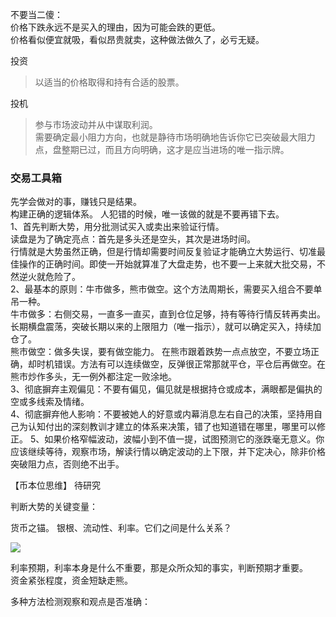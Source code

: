 

不要当二傻：  
价格下跌永远不是买入的理由，因为可能会跌的更低。  
价格看似便宜就吸，看似昂贵就卖，这种做法做久了，必亏无疑。  

投资
> 以适当的价格取得和持有合适的股票。

投机
> 参与市场波动并从中谋取利润。  
> 需要确定最小阻力方向，也就是静待市场明确地告诉你它已突破最大阻力点，盘整期已过，而且方向明确，这才是应当进场的唯一指示牌。

### 交易工具箱  

先学会做对的事，赚钱只是结果。  
构建正确的逻辑体系。
人犯错的时候，唯一该做的就是不要再错下去。  
1、首先判断大势，用分批测试买入或卖出来验证行情。  
读盘是为了确定亮点：首先是多头还是空头，其次是进场时间。  
行情就是大势虽然正确，但是行情却需要时间反复验证才能确立大势运行、切准最佳操作的正确时间。即使一开始就算准了大盘走势，也不要一上来就大批交易，不然逆火就危险了。    
2、最基本的原则：牛市做多，熊市做空。这个方法周期长，需要买入组合不要单吊一种。    
牛市做多：右侧交易，一直多一直买，直到仓位足够，持有等待行情反转再卖出。长期横盘震荡，突破长期以来的上限阻力（唯一指示），就可以确定买入，持续加仓了。  
熊市做空：做多失误，要有做空能力。 在熊市跟着跌势一点点放空，不要立场正确，却时机错误。方法有可以连续做空，反弹很正常那就平仓，平仓后再做空。在熊市炒作多头，无一例外都注定一败涂地。       
3、彻底摒弃主观偏见：不要有偏见，偏见就是根据持仓或成本，满眼都是偏执的空或多线索及情绪。  
4、彻底摒弃他人影响：不要被她人的好意或内幕消息左右自己的决策，坚持用自己为认知付出的深刻教训才建立的体系来决策，错了也知道错在哪里，哪里可以修正。
5、如果价格窄幅波动，波幅小到不值一提，试图预测它的涨跌毫无意义。你应该继续等待，观察市场，解读行情以确定波动的上下限，并下定决心，除非价格突破阻力点，否则绝不出手。  


【币本位思维】
待研究

判断大势的关键变量：  


货币之锚。  银根、流动性、利率。它们之间是什么关系？  

<img src="https://upload.wikimedia.org/wikipedia/commons/thumb/d/d8/Impossible_trinity_diagram.svg/700px-Impossible_trinity_diagram.svg.png">


利率预期，利率本身是什么不重要，那是众所众知的事实，判断预期才重要。  
资金紧张程度，资金短缺走熊。  

多种方法检测观察和观点是否准确：

